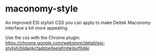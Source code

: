 # maconomy-style
An improved ESI stylish CSS you can apply to make Deltek Maconomy interface a bit more appealing.

Use the css with the Chrome plugin: https://chrome.google.com/webstore/detail/esi-stylish/bldankcfaddopfeelafmbkjboflldjki
